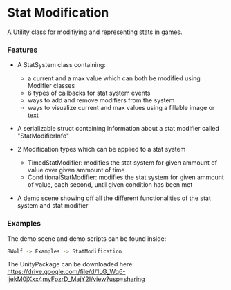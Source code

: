 # Stat Modification

A Utility class for modifiying and representing stats in games.

### Features

  - A StatSystem class containing:
    - a current and a max value which can both be modified using Modifier classes
    - 6 types of callbacks for stat system events
    - ways to add and remove modifiers from the system
    - ways to visualize current and max values using a fillable image or text
    
  - A serializable struct containing information about a stat modifier called "StatModifierInfo"
    
  - 2 Modification types which can be applied to a stat system
    - TimedStatModifier: modifies the stat system for given ammount of value over given ammount of time
    - ConditionalStatModifier: modifies the stat system for given ammount of value, each second, until given condition has been met
    
  - A demo scene showing off all the different functionalities of the stat system and stat modifier
  
### Examples

The demo scene and demo scripts can be found inside:

```sh
BWolf -> Examples -> StatModification
```

The UnityPackage can be downloaded here: https://drive.google.com/file/d/1LG_Wq6-ijekM0jXxx4myFpzrD_MajY2I/view?usp=sharing

